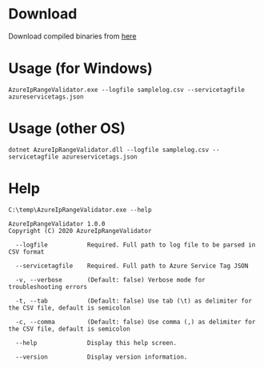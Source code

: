 # Download
Download compiled binaries from [here](https://github.com/dmossberg/AzureIpRangeValidator/blob/master/AzureIpRangeValidator.zip) 

# Usage (for Windows)
```
AzureIpRangeValidator.exe --logfile samplelog.csv --servicetagfile azureservicetags.json
```

# Usage (other OS)
```
dotnet AzureIpRangeValidator.dll --logfile samplelog.csv --servicetagfile azureservicetags.json
```

# Help
```
C:\temp\AzureIpRangeValidator.exe --help

AzureIpRangeValidator 1.0.0
Copyright (C) 2020 AzureIpRangeValidator

  --logfile           Required. Full path to log file to be parsed in CSV format

  --servicetagfile    Required. Full path to Azure Service Tag JSON

  -v, --verbose       (Default: false) Verbose mode for troubleshooting errors

  -t, --tab           (Default: false) Use tab (\t) as delimiter for the CSV file, default is semicolon

  -c, --comma         (Default: false) Use comma (,) as delimiter for the CSV file, default is semicolon

  --help              Display this help screen.

  --version           Display version information.
  ```
